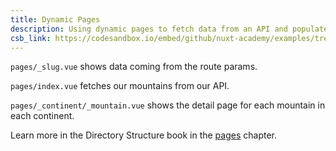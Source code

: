 ```yaml
---
title: Dynamic Pages
description: Using dynamic pages to fetch data from an API and populate those pages
csb_link: https://codesandbox.io/embed/github/nuxt-academy/examples/tree/master/routing/dynamic-pages?fontsize=14&hidenavigation=1&module=%2Fpages%2F_continent%2F_mountain.vue&theme=dark&view=editor
---
```


<example-intro></example-intro>

`pages/_slug.vue` shows data coming from the route params.

`pages/index.vue` fetches our mountains from our API.

`pages/_continent/_mountain.vue` shows the detail page for each mountain in each continent.

<alert type="next">

Learn more in the Directory Structure book in the [pages](/docs/2.x/directory-structure/pages) chapter.

</alert>

<code-sandbox :src="csb_link"></code-sandbox>
